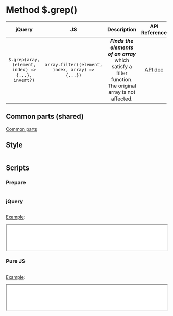 # Method $.grep()

| jQuery | JS | Description | API Reference |
|:--:|:--:|:--:|:--:|
| `$.grep(aray, (element, index) => {...}, invert?)` | `array.filter((element, index, array) => {...})` | **_Finds the elements of an array_** which satisfy a filter function. The original array is not affected. | [API doc](https://api.jquery.com/jQuery.grep/) |

## Common parts (shared)

[Common parts](/docs/mdview.html?example/index.md)

## Style

```css:src/style.css
```

## Scripts

### Prepare

```js:src/prepare.js
```

### jQuery

```js:src/jquery.js
```

[Example](example.html?jquery):

<iframe width="100%" height="80" src="example.html?jquery"></iframe>

### Pure JS

```js:src/pure.js
```

[Example](example.html?pure):

<iframe width="100%" height="80" src="example.html?pure"></iframe>
